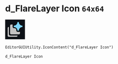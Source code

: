 # d_FlareLayer Icon `64x64`
<img src="/img/d_FlareLayer%20Icon.png" width=64 height=64>

``` CSharp
EditorGUIUtility.IconContent("d_FlareLayer Icon")
```
```
d_FlareLayer Icon
```
